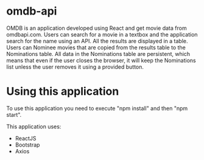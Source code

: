 # omdb-api

OMDB is an application developed using React and get movie data from omdbapi.com. Users can search for a movie in a textbox and the application search for the name using an API. All the results are displayed in a table. Users can Nominee movies that are copied from the results table to the Nominations table. All data in the Nominations table are persistent, which means that even if the user closes the browser, it will keep the Nominations list unless the user removes it using a provided button.

# Using this application

To use this application you need to execute "npm install" and then "npm start".

This application uses:

* ReactJS
* Bootstrap
* Axios

